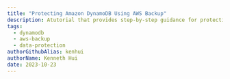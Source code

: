 ```yaml
---
title: "Protecting Amazon DynamoDB Using AWS Backup"
description: Atutorial that provides step-by-step guidance for protecting your Amazon DynamoDB tables, using AWS Backup.
tags:
  - dynamodb
  - aws-backup
  - data-protection
authorGithubAlias: kenhui
authorName: Kenneth Hui
date: 2023-10-23
---
```

